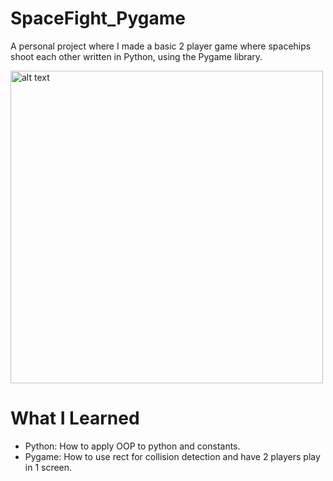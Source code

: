 # SpaceFight_Pygame
A personal project where I made a basic 2 player game where spacehips shoot each other written in Python, using the Pygame library.

<img src="https://user-images.githubusercontent.com/44016398/110753991-41839a80-8215-11eb-906e-3a2265de4cb7.JPG" alt="alt text" width="500">

# What I Learned  
* Python: How to apply OOP to python and constants.
* Pygame: How to use rect for collision detection and have 2 players play in 1 screen.
